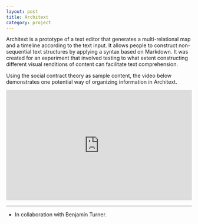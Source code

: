 ```yaml
---
layout: post
title: Architext
category: project
---
```


Architext is a prototype of a text editor that generates a multi-relational map and a timeline according to the text input. It allows people to construct non-sequential text structures by applying a syntax based on Markdown. It was created for an experiment that involved testing to what extent constructing different visual renditions of content can facilitate text comprehension.

<!-- A multi-relational map is generally defined as a diagrammatical representation of knowledge with a node-link structure that communicates and specifies the relationships among concepts in a given knowledge domain. The most extensive body of research on multi-relational maps has been conducted by researchers seeking to facilitate text comprehension. It has been consistently shown that multi-relational maps are more effective than merely reading the textual rendition of content, such as a summary or a list of main points. Architext thus aims to facilitate text comprehension and knowledge management by enabling people to construct non-sequential text structures that result in different visual outputs of the same content. -->

Using the social contract theory as sample content, the video below demonstrates one potential way of organizing information in Architext.


<div style="padding:59.36% 0 0 0;position:relative;"><iframe src="https://player.vimeo.com/video/662588138?h=a40b608393&amp;badge=0&amp;autopause=0&amp;player_id=0&amp;app_id=58479" frameborder="0" allow="autoplay; fullscreen; picture-in-picture" allowfullscreen style="position:absolute;top:0;left:0;width:100%;height:100%;" title="Architext"></iframe></div><script src="https://player.vimeo.com/api/player.js"></script>

---

<ul class=credits>
  <li>In collaboration with Benjamin Turner.</li>
</ul>

